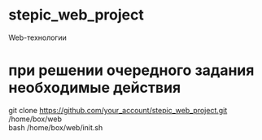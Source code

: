 # stepic_web_project
Web-технологии

# при решении очередного задания необходимые действия

git clone https://github.com/your_account/stepic_web_project.git /home/box/web <br>
bash /home/box/web/init.sh